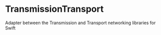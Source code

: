 # TransmissionTransport
Adapter between the Transmission and Transport networking libraries for Swift
